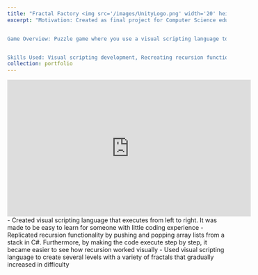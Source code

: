 ```yaml
---
title: "Fractal Factory <img src='/images/UnityLogo.png' width='20' height='20'/>"
excerpt: "Motivation: Created as final project for Computer Science education class with the goal of helping students visually understand recursion. 


Game Overview: Puzzle game where you use a visual scripting language to recreate fractals.


Skills Used: Visual scripting development, Recreating recursion functionality in C#, Educational Tool Design, Puzzle Creation. <br/><img src='/files/Fractal Factory Video_GIF.gif' width='560' height='315'>"
collection: portfolio
---
```

<iframe width="560" height="315" src="https://www.youtube.com/embed/k9XkNoIK4YA?autoplay=1" frameborder="0" allowfullscreen></iframe>
- Created visual scripting language that executes from left to right. It was made to be easy to learn for someone with little coding experience
- Replicated recursion functionality by pushing and popping array lists from a stack in C#. Furthermore, by making the code execute step by step, it became easier to see how recursion worked visually
- Used visual scripting language to create several levels with a variety of fractals that gradually increased in difficulty


